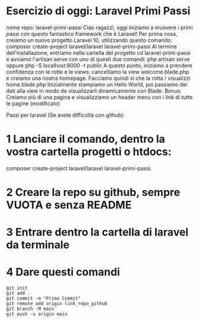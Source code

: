 # Esercizio di oggi: Laravel Primi Passi
nome repo: laravel-primi-passi
Ciao ragazzi,
oggi iniziamo a muovere i primi passi con questo fantastico framework che è Laravel!
Per prima cosa, creiamo un nuovo progetto Laravel 10, utilizzando questo comando:
composer create-project laravel/laravel laravel-primi-passi
Al termine dell'installazione, entriamo nella cartella del progetto
cd laravel-primi-passi
e avviamo l'artisan serve con uno di questi due comandi:
php artisan serve oppure php -S localhost:8000 -t public
A questo punto, iniziamo a prendere confidenza con le rotte e le views: cancelliamo la view welcome.blade.php e creiamo una nostra homepage. Facciamo quindi sì che la rotta / visualizzi home.blade.php
Inizialmente stampiamo un Hello World, poi passiamo dei dati alla view in modo da visualizzarli dinamicamente con Blade.
Bonus:
Creiamo più di una pagina e visualizziamo un header menu con i link di tutte le pagine (modificato) 




Passi per laravel (Se avete difficoltà con github):
# 1 Lanciare il comando, dentro la vostra cartella progetti o htdocs: 
composer create-project laravel/laravel laravel-primi-passi
# 2 Creare la repo su github, sempre VUOTA e senza README
# 3 Entrare dentro la cartella di laravel da terminale
# 4 Dare questi comandi


    git init
    git add .
    git commit -m "Primo Commit"
    git remote add origin link_repo_github
    git branch -M main
    git push -u origin main